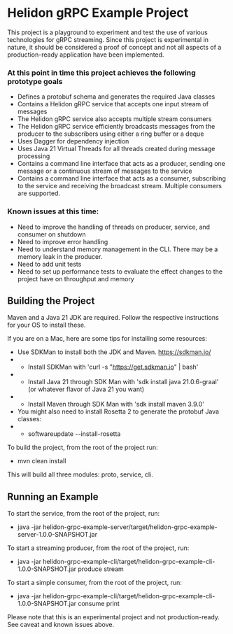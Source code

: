 # Helidon gRPC Example Project

This project is a playground to experiment and test the use of various technologies 
 for gRPC streaming.  Since this project is experimental in nature, it should be considered 
a proof of concept and not all aspects of a production-ready application have been implemented.

### At this point in time this project achieves the following prototype goals

 - Defines a protobuf schema and generates the required Java classes
 - Contains a Helidon gRPC service that accepts one input stream of messages
 - The Helidon gRPC service also accepts multiple stream consumers
 - The Helidon gRPC service efficiently broadcasts messages from the producer to the subscribers using either a ring buffer or a deque
 - Uses Dagger for dependency injection
 - Uses Java 21 Virtual Threads for all threads created during message processing
 - Contains a command line interface that acts as a producer, sending one message or a continuous stream of messages to the service
 - Contains a command line interface that acts as a consumer, subscribing to the service and receiving the broadcast stream. Multiple consumers are supported.

### Known issues at this time:
 - Need to improve the handling of threads on producer, service, and consumer on shutdown
 - Need to improve error handling
 - Need to understand memory management in the CLI.  There may be a memory leak in the producer.
 - Need to add unit tests
 - Need to set up performance tests to evaluate the effect changes to the project have on throughput and memory

## Building the Project

Maven and a Java 21 JDK are required. Follow the respective instructions for your OS to
install these.

If you are on a Mac, here are some tips for installing some resources:
 - Use SDKMan to install both the JDK and Maven. https://sdkman.io/
 - - Install SDKMan with 'curl -s "https://get.sdkman.io" | bash'
 - - Install Java 21 through SDK Man with 'sdk install java 21.0.6-graal' (or whatever flavor of Java 21 you want)
 - - Install Maven through SDK Man with 'sdk install maven 3.9.0'
 - You might also need to install Rosetta 2 to generate the protobuf Java classes:
 - - softwareupdate --install-rosetta

To build the project, from the root of the project run:
 - mvn clean install

This will build all three modules: proto, service, cli.

## Running an Example

To start the service, from the root of the project, run:
 - java -jar helidon-grpc-example-server/target/helidon-grpc-example-server-1.0.0-SNAPSHOT.jar


To start a streaming producer, from the root of the project, run:
 - java -jar helidon-grpc-example-cli/target/helidon-grpc-example-cli-1.0.0-SNAPSHOT.jar produce stream


To start a simple consumer, from the root of the project, run:
 - java -jar helidon-grpc-example-cli/target/helidon-grpc-example-cli-1.0.0-SNAPSHOT.jar consume print

Please note that this is an experimental project and not production-ready.  See caveat and known issues above.



